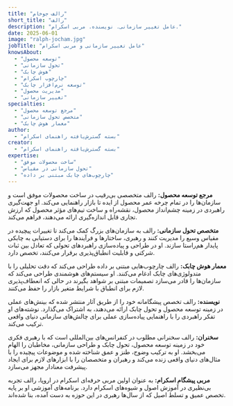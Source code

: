 ```yaml
---
title: "رالف جوخام"
short_title: "رالف"
description: "عامل تغییر سازمانی. نویسنده. مربی اسکرام."
date: 2025-06-01
image: "ralph-jocham.jpg"
jobTitle: "عامل تغییر سازمانی و مربی اسکرام"
knowsAbout:
  - "توسعه محصول"
  - "تحول سازمانی"
  - "هوش چابک"
  - "چارچوب اسکرام"
  - "توسعه نرم‌افزار چابک"
  - "مدیریت محصول"
  - "تغییر سازمانی"
specialties:
  - "مرجع توسعه محصول"
  - "متخصص تحول سازمانی"
  - "معمار هوش چابک"
author:
  - "بسته گسترش‌یافته راهنمای اسکرام"
creator:
  - "بسته گسترش‌یافته راهنمای اسکرام"
expertise:
  - "ساخت محصولات موفق"
  - "تحول سازمانی در مقیاس"
  - "چارچوب‌های چابک مبتنی بر داده"
---
```


**مرجع توسعه محصول:**
رالف متخصصی بی‌رقیب در ساخت محصولات موفق است و سازمان‌ها را در تمام چرخه عمر محصول از ایده تا بازار راهنمایی می‌کند. او جهت‌گیری راهبردی در زمینه چشم‌انداز محصول، نقشه‌راه و ساخت تیم‌های مؤثر محصول که ارزش تجاری قابل اندازه‌گیری ارائه می‌دهند، فراهم می‌کند.

**متخصص تحول سازمانی:**
رالف به سازمان‌های بزرگ کمک می‌کند تا تغییرات پیچیده در مقیاس وسیع را مدیریت کنند و رهبری، ساختارها و فرآیندها را برای دستیابی به چابکی پایدار هم‌راستا سازند. او در طراحی و پیاده‌سازی راهبردهای تحولی که تعادل بین ثبات شرکتی و قابلیت انطباق‌پذیری برقرار می‌کنند، تخصص دارد.

**معمار هوش چابک:**
رالف چارچوب‌هایی مبتنی بر داده طراحی می‌کند که دقت تحلیلی را با متدولوژی‌های چابک ادغام می‌کنند. او سیستم‌های هوشمندی طراحی می‌کند که سازمان‌ها را قادر می‌سازد تصمیمات مبتنی بر شواهد بگیرند در حالی که انعطاف‌پذیری لازم برای انطباق با شرایط متغیر بازار را حفظ می‌کنند.

**نویسنده:**
رالف تخصص پیشگامانه خود را از طریق آثار منتشر شده که بینش‌های عملی در زمینه توسعه محصول و تحول چابک ارائه می‌دهند، به اشتراک می‌گذارد. نوشته‌های او تفکر راهبردی را با راهنمایی پیاده‌سازی عملی برای چالش‌های سازمانی دنیای واقعی ترکیب می‌کند.

**سخنران:**
رالف سخنرانی مطلوب در کنفرانس‌های بین‌المللی است که با رهبری فکری خود در زمینه توسعه محصول، تحول چابک و طراحی سازمانی، مخاطبان را الهام می‌بخشد. او به ترکیب وضوح، طنز و عمق شناخته شده و موضوعات پیچیده را با مثال‌های دنیای واقعی زنده می‌کند و رهبران و متخصصان را با ابزارهای لازم برای ایجاد پیشرفت معنادار مجهز می‌سازد.

**مربی پیشگام اسکرام:**
به عنوان اولین مربی حرفه‌ای اسکرام در اروپا، رالف تجربه بی‌نظیری در آموزش اصول و شیوه‌های اسکرام دارد. برنامه‌های آموزشی او بر پایه تخصص عمیق و تسلط اصیل که از سال‌ها رهبری در این حوزه به دست آمده، بنا شده‌اند.
